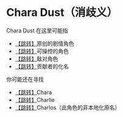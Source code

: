 # Chara Dust（消歧义）

Chara Dust 在这里可能指
- [【跳转】](../Dramatis_Character/Chara_Dust.md)原创的剧情角色
- [【跳转】](../Role_Character/Chara_Dust.md)可操控的角色
- [【跳转】]()敌对角色
- [【跳转】]()贡献者的化名

你可能还在寻找
- [【跳转】]()Chara
- [【跳转】]()Charlie
- [【跳转】]()Charlos（此角色的非本地化原名）